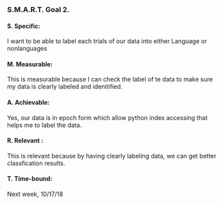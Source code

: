 ### S.M.A.R.T. Goal 2.

#### S. Specific: 
I want to be able to label each trials of our data into either Language or nonlanguages

#### M. Measurable: 
This is measurable because I can check the label of te data to make sure my data is clearly labeled and idenitified.

#### A. Achievable: 
Yes, our data is in epoch form which allow python index accessing that helps me to label the data.

#### R. Relevant :
This is relevant because by having clearly labeling data, we can get better classfication results.

#### T. Time-bound: 
Next week, 10/17/18
